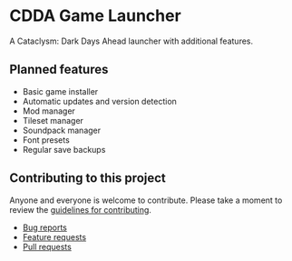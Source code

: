 # CDDA Game Launcher

A Cataclysm: Dark Days Ahead launcher with additional features.

## Planned features

* Basic game installer
* Automatic updates and version detection
* Mod manager
* Tileset manager
* Soundpack manager
* Font presets
* Regular save backups

## Contributing to this project

Anyone and everyone is welcome to contribute. Please take a moment to review the [guidelines for contributing](CONTRIBUTING.md).

* [Bug reports](CONTRIBUTING.md#bugs)
* [Feature requests](CONTRIBUTING.md#features)
* [Pull requests](CONTRIBUTING.md#pull-requests)